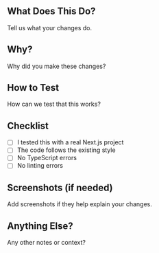 ## What Does This Do?

Tell us what your changes do.

## Why?

Why did you make these changes?

## How to Test

How can we test that this works?

## Checklist

- [ ] I tested this with a real Next.js project
- [ ] The code follows the existing style
- [ ] No TypeScript errors
- [ ] No linting errors

## Screenshots (if needed)

Add screenshots if they help explain your changes.

## Anything Else?

Any other notes or context?
